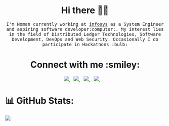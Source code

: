 <h1 align='center'>Hi there 👋🏾 </h1>

<p align='center'>
  <samp>
    I'm Noman currently working at <a href="https://www.infosys.com/">infosys</a> as a System Engineer and aspiring software developer:computer:. My interest lies in the field of Distributed Ledger Technologies, Software Development, DevOps and Web Security. Occasionally I do participate in Hackathons :bulb:
  </samp>
</p>
<h1 align='center'>Connect with me :smiley:</h1>
<p align='center'>
<a href="https://x.com/nomanmaniyar_">
  <img src="https://img.shields.io/badge/twitter-%231DA1F2.svg?&style=for-the-badge&logo=twitter&logoColor=white" />
</a>&nbsp;&nbsp;
<a href="https://www.linkedin.com/in/nomanmaniyar/">
  <img src="https://img.shields.io/badge/linkedin-%230077B5.svg?&style=for-the-badge&logo=linkedin&logoColor=white" />
</a>&nbsp;&nbsp;
<a href="https://medium.com/@nomaanmaniyar">
  <img src="https://img.shields.io/badge/medium-%2312100E.svg?&style=for-the-badge&logo=medium&logoColor=white" />
</a>&nbsp;&nbsp;
<a href="mailto:nomaanmaniyar@gmail.com">
  <img src="https://img.shields.io/badge/email me-%23D14836.svg?&style=for-the-badge&logo=gmail&logoColor=white" />
</a>&nbsp;&nbsp;
</a>&nbsp;&nbsp;

# 📊 GitHub Stats:
![](https://github-readme-streak-stats.herokuapp.com/?user=nomanmaniyar&theme=nord&hide_border=true)<br/>
<!--
**NomanManiyar/NomanManiyar** is a ✨ _special_ ✨ repository because its `README.md` (this file) appears on your GitHub profile.

Here are some ideas to get you started:

- 🔭 I’m currently working on ...
- 🌱 I’m currently learning ...
- 👯 I’m looking to collaborate on ...
- 🤔 I’m looking for help with ...
- 💬 Ask me about ...
- 📫 How to reach me: ...
- 😄 Pronouns: ...
- ⚡ Fun fact: ...
-->
